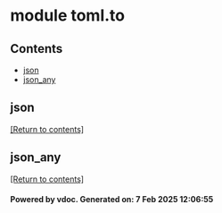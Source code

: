 # module toml.to


## Contents
- [json](#json)
- [json_any](#json_any)

## json
[[Return to contents]](#Contents)

## json_any
[[Return to contents]](#Contents)

#### Powered by vdoc. Generated on: 7 Feb 2025 12:06:55

